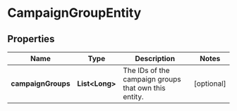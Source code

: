 

# CampaignGroupEntity

## Properties

Name | Type | Description | Notes
------------ | ------------- | ------------- | -------------
**campaignGroups** | **List&lt;Long&gt;** | The IDs of the campaign groups that own this entity. |  [optional]



